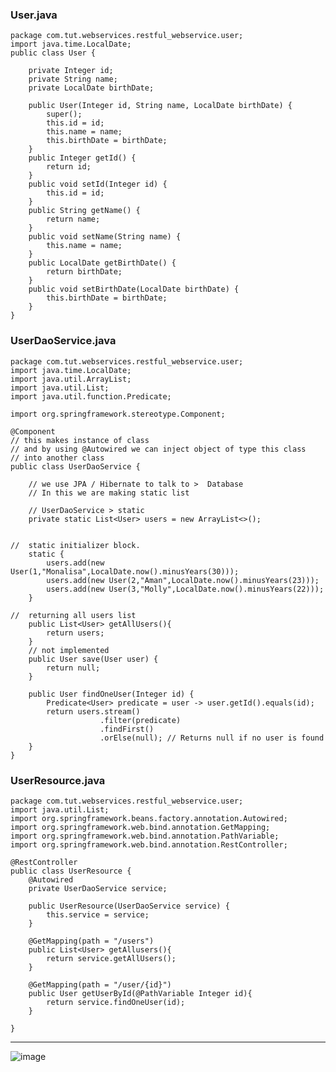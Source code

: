 
### User.java 
    package com.tut.webservices.restful_webservice.user;
    import java.time.LocalDate;
    public class User {
    	
    	private Integer id;
    	private String name;
    	private LocalDate birthDate;
    	
    	public User(Integer id, String name, LocalDate birthDate) {
    		super();
    		this.id = id;
    		this.name = name;
    		this.birthDate = birthDate;
    	}
    	public Integer getId() {
    		return id;
    	}
    	public void setId(Integer id) {
    		this.id = id;
    	}
    	public String getName() {
    		return name;
    	}
    	public void setName(String name) {
    		this.name = name;
    	}
    	public LocalDate getBirthDate() {
    		return birthDate;
    	}
    	public void setBirthDate(LocalDate birthDate) {
    		this.birthDate = birthDate;
    	}
    }

### UserDaoService.java

    package com.tut.webservices.restful_webservice.user;
    import java.time.LocalDate;
    import java.util.ArrayList;
    import java.util.List;
    import java.util.function.Predicate;
    
    import org.springframework.stereotype.Component;
    
    @Component   
    // this makes instance of class 
    // and by using @Autowired we can inject object of type this class
    // into another class 
    public class UserDaoService {
    	
    	// we use JPA / Hibernate to talk to >  Database
    	// In this we are making static list 
    	
    	// UserDaoService > static 
    	private static List<User> users = new ArrayList<>();
    	
    	
    //	static initializer block.
    	static {
    		users.add(new User(1,"Monalisa",LocalDate.now().minusYears(30)));
    		users.add(new User(2,"Aman",LocalDate.now().minusYears(23)));
    		users.add(new User(3,"Molly",LocalDate.now().minusYears(22)));
    	}
    	
    //	returning all users list
    	public List<User> getAllUsers(){
    		return users;
    	}
    	// not implemented
    	public User save(User user) {
    		return null;
    	}
    
    	public User findOneUser(Integer id) {
    	    Predicate<User> predicate = user -> user.getId().equals(id);
    	    return users.stream()
    	                .filter(predicate)
    	                .findFirst()
    	                .orElse(null); // Returns null if no user is found
    	}
    }


### UserResource.java

    package com.tut.webservices.restful_webservice.user;
    import java.util.List;
    import org.springframework.beans.factory.annotation.Autowired;
    import org.springframework.web.bind.annotation.GetMapping;
    import org.springframework.web.bind.annotation.PathVariable;
    import org.springframework.web.bind.annotation.RestController;
    
    @RestController
    public class UserResource {
    	@Autowired
    	private UserDaoService service;
    	
    	public UserResource(UserDaoService service) {
    		this.service = service;
    	}
    	
    	@GetMapping(path = "/users")
    	public List<User> getAllusers(){
    		return service.getAllUsers();
    	}
    	
    	@GetMapping(path = "/user/{id}")
    	public User getUserById(@PathVariable Integer id){
    		return service.findOneUser(id);
    	}
    
    }

<hr>

![image](https://github.com/user-attachments/assets/323c7505-1675-4a8d-a1c5-927d2d789d2f)




